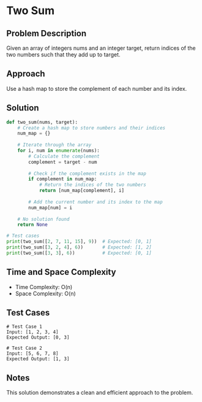 # Two Sum

## Problem Description

Given an array of integers nums and an integer target, return indices of the two numbers such that they add up to target.

## Approach

Use a hash map to store the complement of each number and its index.

## Solution

```python
def two_sum(nums, target):
    # Create a hash map to store numbers and their indices
    num_map = {}
    
    # Iterate through the array
    for i, num in enumerate(nums):
        # Calculate the complement
        complement = target - num
        
        # Check if the complement exists in the map
        if complement in num_map:
            # Return the indices of the two numbers
            return [num_map[complement], i]
        
        # Add the current number and its index to the map
        num_map[num] = i
    
    # No solution found
    return None

# Test cases
print(two_sum([2, 7, 11, 15], 9))  # Expected: [0, 1]
print(two_sum([3, 2, 4], 6))       # Expected: [1, 2]
print(two_sum([3, 3], 6))          # Expected: [0, 1]
```

## Time and Space Complexity

- Time Complexity: O(n)
- Space Complexity: O(n)

## Test Cases

```
# Test Case 1
Input: [1, 2, 3, 4]
Expected Output: [0, 3]

# Test Case 2
Input: [5, 6, 7, 8]
Expected Output: [1, 3]
```

## Notes

This solution demonstrates a clean and efficient approach to the problem.
